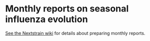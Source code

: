 # Monthly reports on seasonal influenza evolution

[See the Nextstrain wiki](https://wiki.nextstrain.org/t/Seasonal+Influenza) for details about preparing monthly reports.
